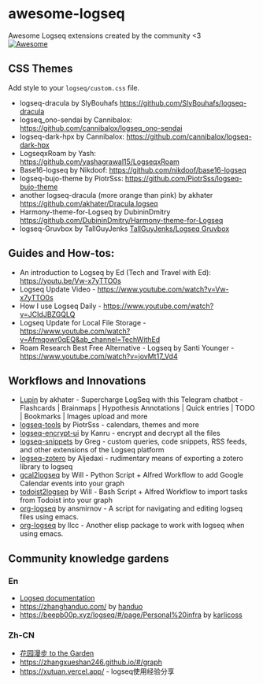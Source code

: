 # awesome-logseq

Awesome Logseq extensions created by the community &lt;3  
[![Awesome](https://awesome.re/badge.svg)](https://awesome.re)

## CSS Themes

Add style to your `logseq/custom.css` file.

- logseq-dracula by SlyBouhafs <https://github.com/SlyBouhafs/logseq-dracula>
- logseq_ono-sendai by Cannibalox: <https://github.com/cannibalox/logseq_ono-sendai>
- logseq-dark-hpx by Cannibalox: <https://github.com/cannibalox/logseq-dark-hpx>
- LogseqxRoam by Yash: <https://github.com/yashagrawal15/LogseqxRoam>
- Base16-logseq by Nikdoof: https://github.com/nikdoof/base16-logseq
- logseq-bujo-theme by PiotrSss: https://github.com/PiotrSss/logseq-bujo-theme
- another logseq-dracula (more orange than pink) by akhater https://github.com/akhater/Dracula.logseq
- Harmony-theme-for-Logseq by DubininDmitry https://github.com/DubininDmitry/Harmony-theme-for-Logseq
- logseq-Gruvbox by TallGuyJenks [TallGuyJenks/Logseq Gruvbox](https://gist.github.com/tallguyjenks/6afc75e52a3d52d475b9df9dafdecfd2)

## Guides and How-tos:

- An introduction to Logseq by Ed (Tech and Travel with Ed): <https://youtu.be/Vw-x7yTTO0s>
- Logseq Update Video - <https://www.youtube.com/watch?v=Vw-x7yTTO0s>
- How I use Logseq Daily - <https://www.youtube.com/watch?v=JCIdJBZGQLQ>
- Logseq Update for Local File Storage - <https://www.youtube.com/watch?v=Afmqowr0qEQ&ab_channel=TechWithEd>
- Roam Research Best Free Alternative - Logseq by Santi Younger - https://www.youtube.com/watch?v=jovMt17_Vd4

## Workflows and Innovations

- [Lupin](https://github.com/akhater/Lupin) by akhater - Supercharge LogSeq with this Telegram chatbot - Flashcards | Brainmaps | Hypothesis Annotations | Quick entries | TODO | Bookmarks | Images upload and more
- [logseq-tools](https://github.com/PiotrSss/logseq-tools) by PiotrSss - calendars, themes and more
- [logseq-encrypt-ui](https://github.com/kanru/logseq-encrypt-ui) by Kanru - encrypt and decrypt all the files
- [logseq-snippets](https://github.com/71/logseq-snippets) by Greg - custom queries, code snippets, RSS feeds, and other extensions of the Logseq platform
- [logseq-zotero](https://github.com/aljedaxi/logseq-zotero/) by Aljedaxi - rudimentary means of exporting a zotero library to logseq
- [gcal2logseq](https://github.com/WilliamDurin/gcal2logseq) by Will - Python Script + Alfred Workflow to add Google Calendar events into your graph
- [todoist2logseq](https://github.com/WilliamDurin/todoist2logseq) by Will - Bash Script + Alfred Workflow to import tasks from Todoist into your graph 
- [org-logseq](https://github.com/ansmirnov/org-logseq) by ansmirnov - A script for navigating and editing logseq files using emacs.
- [org-logseq](https://github.com/llcc/org-logseq) by llcc - Another elisp package to work with logseq when using emacs.
## Community knowledge gardens
### En
- [Logseq documentation](https://logseq.github.io/)
- https://zhanghanduo.com/ by [handuo](https://github.com/handuozh/logseq-notes)
- https://beepb00p.xyz/logseq/#/page/Personal%20infra by [karlicoss](https://github.com/karlicoss)

### Zh-CN
- [花园漫步 to the Garden](https://tothegarden.vercel.app/)
- https://zhangxueshan246.github.io/#/graph
- https://xutuan.vercel.app/ - logseq使用经验分享
